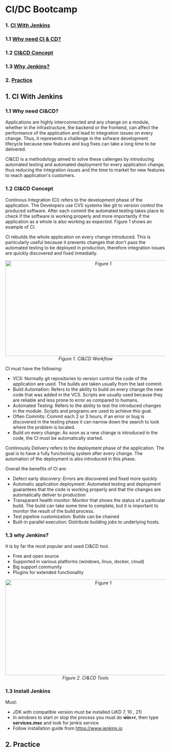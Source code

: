 # CI/DC Bootcamp

### 1. [CI With Jenkins](#1.-ci-with-jenkins)
### 1.1 [Why need CI & CD?](#1.1-Why-need-CI&CD?)
### 1.2 [CI&CD Concept](#1.1-Why-need-CI&CD?)
### 1.3 [Why Jenkins?](#1.3-Why-Jenkis?)
### 2. [Practice](#2.-Practice)

## 1. CI With Jenkins
### 1.1 Why need CI&CD?
Applications are highly interconnected and any change on a module, whether in the infrastructure, the backend or the frontend, can affect the performance of the application and lead to integration issues on every change. Thus, it represents a challenge in the sofware development lifecycle because new features and bug fixes can take a long time to be delivered.

CI&CD is a methodology aimed to solve these callenges by introducing automated testing and automated deployment for every application change, thus reducing the integration issues and the time to market for new features to reach application's customers.

### 1.2 CI&CD Concept

Continous Integration (CI) refers to the development phase of the application. The Developers use CVS systems like git to version control the produced software. After each commit the automated testing takes place to check if the software is working properly and more importantly if the application as a whole is also working as expected. Figure 1 shows an example of CI.

CI rebuilds the whole application on every change introduced. This is particularly useful because it prevents changes that don't pass the automated testing to be deployed in production, therefore integration issues are quickly discovered and fixed inmediatly. 

<p align="center">
  <img src="https://github.com/danny-zh/epam_intro_cloud_devops/assets/134888524/1d918fdf-4d0b-4e4f-87bd-83825254265b"
         alt="Figure 1" width="600" height="300"/>
  <br/>
  <em>Figure 1. CI&CD Workflow</em>
</p>

CI must have the following:

- VCS: Normally git repositories to version control the code of the application are used. The builds are taken usually from the last commit. 
- Build Automation: Refers to the ability to build on every change the new code that was added in the VCS. Scripts are usually used because they are reliable and less prone to error as compared to humans.
- Automated Testing: Refers to the ability to test the introduced changes in the module. Scripts and programs are used to achieve this goal.
- Often Commits: Commit each 2 or 3 hours, if an error or bug is discovered in the testing phase it can narrow down the search to look where the problem is located.
- Build on every change: As soon as a new change is introduced in the code, the CI must be automatically started.

Continously Delivery refers to the deployment phase of the application. The goal is to have a fully functioning system after every change. The automation of the deployment is also introduced in this phase.

Overall the benefits of CI are:

- Defect early discovery: Errors are discovered and fixed more quickly
- Automatic application deployment: Automated testing and deployment guarantees that the code is working properly and that the changes are automatically deliver to production
- Transparent health monitor: Monitor that shows the status of a particular build. The build can take some time to complete, but it is important to monitor the result of the build process.
- Test pipeline customization: Builds can be chained
- Built-in parallel execution: Distribute building jobs to underlying hosts.

### 1.3 why Jenkins?
It is by far the most popular and used CI&CD tool.

- Free and open source
- Supported in various platforms (windows, linux, docker, cloud)
- Big support community
- Plugins for extended functionality


<p align="center">
  <img src="https://github.com/danny-zh/epam_intro_cloud_devops/assets/134888524/c996c1b3-463b-4909-977a-b965413eaf1d"
         alt="Figure 1" width="600" height="300"/>
  <br/>
  <em>Figure 2. CI&CD Tools</em>
</p>

### 1.3 Install Jenkins

Must:
- JDK with compatible version must be installed (JKD 7, 10 , 21)
- In windows to start or stop the process you must do **win+r**, then type **services.msc** and look for jenkis service
- Follow installation guide from https://www.jenkins.io

## 2. Practice

